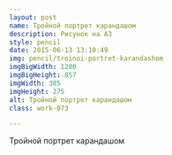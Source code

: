 ```yaml
---
layout: post
name: Тройной портрет карандашом
description: Рисунок на А3
style: pencil
date: 2015-06-13 13:10:49
img: pencil/troinoi-portret-karandashom
imgBigWidth: 1200
imgBigHeight: 857
imgWidth: 385
imgHeight: 275
alt: Тройной портрет карандашом
class: work-073 

---
```


Тройной портрет карандашом